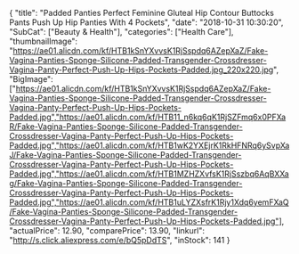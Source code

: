 {
	"title": "Padded Panties Perfect Feminine Gluteal Hip Contour Buttocks Pants Push Up Hip Panties With 4 Pockets",
	"date": "2018-10-31 10:30:20",
	"SubCat": ["Beauty & Health"],
	"categories": ["Health Care"],
	"thumbnailImage": "https://ae01.alicdn.com/kf/HTB1kSnYXvvsK1RjSspdq6AZepXaZ/Fake-Vagina-Panties-Sponge-Silicone-Padded-Transgender-Crossdresser-Vagina-Panty-Perfect-Push-Up-Hips-Pockets-Padded.jpg_220x220.jpg",
	"BigImage": ["https://ae01.alicdn.com/kf/HTB1kSnYXvvsK1RjSspdq6AZepXaZ/Fake-Vagina-Panties-Sponge-Silicone-Padded-Transgender-Crossdresser-Vagina-Panty-Perfect-Push-Up-Hips-Pockets-Padded.jpg","https://ae01.alicdn.com/kf/HTB11_n6kq6qK1RjSZFmq6x0PFXaR/Fake-Vagina-Panties-Sponge-Silicone-Padded-Transgender-Crossdresser-Vagina-Panty-Perfect-Push-Up-Hips-Pockets-Padded.jpg","https://ae01.alicdn.com/kf/HTB1wK2YXEjrK1RkHFNRq6ySvpXaJ/Fake-Vagina-Panties-Sponge-Silicone-Padded-Transgender-Crossdresser-Vagina-Panty-Perfect-Push-Up-Hips-Pockets-Padded.jpg","https://ae01.alicdn.com/kf/HTB1MZHZXvfsK1RjSszbq6AqBXXag/Fake-Vagina-Panties-Sponge-Silicone-Padded-Transgender-Crossdresser-Vagina-Panty-Perfect-Push-Up-Hips-Pockets-Padded.jpg","https://ae01.alicdn.com/kf/HTB1uLYZXsfrK1Rjy1Xdq6yemFXaQ/Fake-Vagina-Panties-Sponge-Silicone-Padded-Transgender-Crossdresser-Vagina-Panty-Perfect-Push-Up-Hips-Pockets-Padded.jpg"],
	"actualPrice": 12.90,
	"comparePrice": 13.90,
	"linkurl": "http://s.click.aliexpress.com/e/bQ5pDdTS",
	"inStock": 141
}
